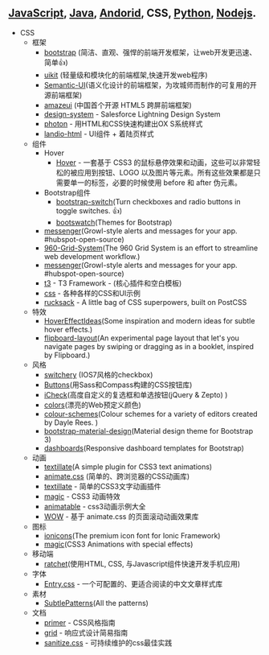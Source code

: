 ## [JavaScript](javascript.md), [Java](java.md), [Andorid](andorid.md), CSS, [Python](pyton.md), [Nodejs](nodejs.md).

+ CSS
  + 框架
    + [bootstrap](https://github.com/twbs/bootstrap) (简洁、直观、强悍的前端开发框架，让web开发更迅速、简单:thumbsup:)
    + [uikit](https://github.com/uikit/uikit) (轻量级和模块化的前端框架,快速开发web程序)
    + [Semantic-UI](https://github.com/Semantic-Org/Semantic-UI)(语义化设计的前端框架，为攻城师而制作的可复用的开源前端框架)
    + [amazeui](https://github.com/allmobilize/amazeui) (中国首个开源 HTML5 跨屏前端框架) 
    + [design-system](https://github.com/salesforce-ux/design-system) - Salesforce Lightning Design System  
    + [photon](https://github.com/connors/photon) - 用HTML和CSS快速构建出OX S系统样式  
    + [landio-html](https://github.com/tatygrassini/landio-html) - UI组件 + 着陆页样式  
  + 组件
    + Hover
      + [Hover](https://github.com/IanLunn/Hover) - 一套基于 CSS3 的鼠标悬停效果和动画，这些可以非常轻松的被应用到按钮、LOGO 以及图片等元素。所有这些效果都是只需要单一的标签，必要的时候使用 before 和 after 伪元素。
    + Bootstrap组件
      + [bootstrap-switch](https://github.com/nostalgiaz/bootstrap-switch)(Turn checkboxes and radio buttons in toggle switches. :+1:)
      + [bootswatch](https://github.com/thomaspark/bootswatch)(Themes for Bootstrap)
    + [messenger](https://github.com/HubSpot/messenger)(Growl-style alerts and messages for your app. #hubspot-open-source) 
    + [960-Grid-System](https://github.com/nathansmith/960-Grid-System)(The 960 Grid System is an effort to streamline web development workflow.)
    + [messenger](https://github.com/HubSpot/messenger)(Growl-style alerts and messages for your app. #hubspot-open-source)
    + [t3](https://github.com/t3framework/t3) - T3 Framework - (核心插件和空白模板)
    + [css](https://github.com/hakimel/css) - 各种各样的CSS和UI示例  
    + [rucksack](https://github.com/simplaio/rucksack) - A little bag of CSS superpowers, built on PostCSS    
  + 特效
    + [HoverEffectIdeas](https://github.com/codrops/HoverEffectIdeas)(Some inspiration and modern ideas for subtle hover effects.)  
    + [flipboard-layout](https://github.com/botelho/flipboard-layout)(An experimental page layout that let's you navigate pages by swiping or dragging as in a booklet, inspired by Flipboard.)
  + 风格
    + [switchery](https://github.com/abpetkov/switchery) (IOS7风格的checkbox)
    + [Buttons](https://github.com/alexwolfe/Buttons)(用Sass和Compass构建的CSS按钮库)
    + [iCheck](https://github.com/fronteed/iCheck)(高度自定义的复选框和单选按钮(jQuery & Zepto) )
    + [colors](https://github.com/mrmrs/colors)(漂亮的Web预定义颜色)
    + [colour-schemes](https://github.com/daylerees/colour-schemes)(Colour schemes for a variety of editors created by Dayle Rees. )
    + [bootstrap-material-design](https://github.com/FezVrasta/bootstrap-material-design)(Material design theme for Bootstrap 3)
    + [dashboards](https://github.com/keen/dashboards)(Responsive dashboard templates for Bootstrap)
  + 动画
    + [textillate](https://github.com/jschr/textillate)(A simple plugin for CSS3 text animations) 
    + [animate.css](https://github.com/daneden/animate.css) (简单的、跨浏览器的CSS动画库) 
    + [textillate](https://github.com/jschr/textillate) - 简单的CSS3文字动画插件
    + [magic](https://github.com/miniMAC/magic) - CSS3 动画特效
    + [animatable](https://github.com/leaverou/animatable) - css3动画示例大全  
    + [WOW](https://github.com/matthieua/WOW) - 基于 animate.css 的页面滚动动画效果库    
  + 图标
    + [ionicons](https://github.com/driftyco/ionicons)(The premium icon font for Ionic Framework) 
    + [magic](https://github.com/miniMAC/magic)(CSS3 Animations with special effects)
  + 移动端
    + [ratchet](https://github.com/twbs/ratchet)(使用HTML‚ CSS‚ 与Javascript组件快速开发手机应用)
  + 字体
    + [Entry.css](https://github.com/zmmbreeze/Entry.css) - 一个可配置的、更适合阅读的中文文章样式库  
  + 素材
    + [SubtlePatterns](https://github.com/subtlepatterns/SubtlePatterns#subtlepatterns)(All the patterns)
  + 文档
    + [primer](https://github.com/primer/primer) - CSS风格指南 
    + [grid](https://github.com/aekaplan/grid) - 响应式设计简易指南 
    + [sanitize.css](https://github.com/jonathantneal/sanitize.css) - 可持续维护的css最佳实践 
    

